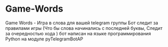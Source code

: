# Game-Words
Game Words - Игра в слова для вашей telegram группы 
Бот следит за правилами игры (Что бы слова начинались с последней буквы, Следит за очередностью хода )
бот написан на языке программирования Python на модуле pyTelegramBotAP
